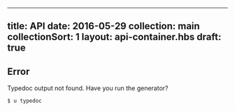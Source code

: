 ---
title: API
date: 2016-05-29
collection: main
collectionSort: 1
layout: api-container.hbs
draft: true
-----------

## Error
Typedoc output not found. Have you run the generator?
```bash
$ u typedoc
```
